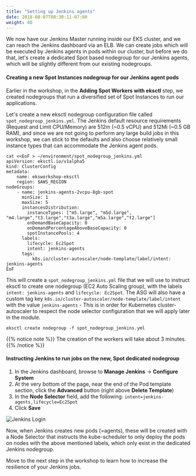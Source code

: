 ```yaml
---
title: "Setting up Jenkins agents"
date: 2018-08-07T08:30:11-07:00
weight: 40
---
```


We now have our Jenkins Master running inside our EKS cluster, and we can reach the Jenkins dashboard via an ELB. We can create jobs which will be executed by Jenkins agents in pods within our cluster, but before we do that, let's create a dedicated Spot based nodegroup for our Jenkins agents, which will be slightly different from our existing nodegroups.

#### Creating a new Spot Instances nodegroup for our Jenkins agent pods
Earlier in the workshop, in the **Adding Spot Workers with eksctl** step, we created nodegroups that run a diversified set of Spot Instances to run our applications.

Let's create a new eksctl nodegroup configuration file called `spot_nodegroup_jenkins.yml`. The Jenkins default resource requirements (Request and Limit CPU/Memory) are 512m (~0.5 vCPU) and 512Mi (~0.5 GB RAM), and since we are not going to perform any large build jobs in this workshop, we can stick to the defaults and also choose relatively small instance types that can accommodate the Jenkins agent pods.

```
cat <<EoF > ~/environment/spot_nodegroup_jenkins.yml
apiVersion: eksctl.io/v1alpha5
kind: ClusterConfig
metadata:
    name: eksworkshop-eksctl
    region: $AWS_REGION
nodeGroups:
    - name: jenkins-agents-2vcpu-8gb-spot
      minSize: 1
      maxSize: 5
      instancesDistribution:
        instanceTypes: ["m5.large", "m5d.large", "m4.large","t3.large","t3a.large","m5a.large","t2.large"] 
        onDemandBaseCapacity: 0
        onDemandPercentageAboveBaseCapacity: 0
        spotInstancePools: 4
      labels:
        lifecycle: Ec2Spot
        intent: jenkins-agents
      tags:
          k8s.io/cluster-autoscaler/node-template/label/intent: jenkins-agents
EoF
```

This will create a `spot_nodegroup_jenkins.yml` file that we will use to instruct eksctl to create one nodegroup (EC2 Auto Scaling group), with the labels `intent: jenkins-agents` and `lifecycle: Ec2Spot`. The ASG will also have a custom tag key `k8s.io/cluster-autoscaler/node-template/label/intent` with the value `jenkins-agents` - This is in order for Kubernetes cluster-autoscaler to respect the node selector configuration that we will apply later in the module.

```
eksctl create nodegroup -f spot_nodegroup_jenkins.yml
```

{{% notice note %}}
The creation of the workers will take about 3 minutes.
{{% /notice %}}


#### Instructing Jenkins to run jobs on the new, Spot dedicated nodegroup
1. In  the Jenkins dashboard, browse to **Manage Jenkins** -> **Configure System**
2. At the very bottom of the page, near the end of the Pod template section, click the **Advanced** button (right above **Delete Template**)
3. In the **Node Selector** field, add the following: `intent=jenkins-agents,lifecycle=Ec2Spot`
4. Click **Save**

![Jenkins Login](/images/jenkinslabels.png)


Now, when Jenkins creates new pods (=agents), these will be created with a Node Selector that instructs the kube-scheduler to only deploy the pods on nodes with the above mentioned labels, which only exist in the dedicated Jenkins nodegroup.

Move to the next step in the workshop to learn how to increase the resilience of your Jenkins jobs.
